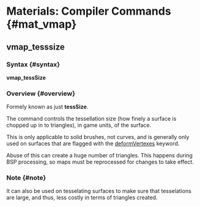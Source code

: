 # Materials: Compiler Commands {#mat_vmap}
## vmap_tesssize
### Syntax {#syntax}

**vmap_tessSize <amount>**

### Overview {#overview}

Formely known as just **tessSize**.

The command controls the tessellation size (how finely a surface is
chopped up in to triangles), in game units, of the surface.

This is only applicable to solid brushes, not curves, and is generally
only used on surfaces that are flagged with the
[deformVertexes](deformVertexes) keyword.

Abuse of this can create a huge number of triangles. This happens during
BSP processing, so maps must be reprocessed for changes to take effect.

### Note {#note}

It can also be used on tesselating surfaces to make sure that
tesselations are large, and thus, less costly in terms of triangles
created.